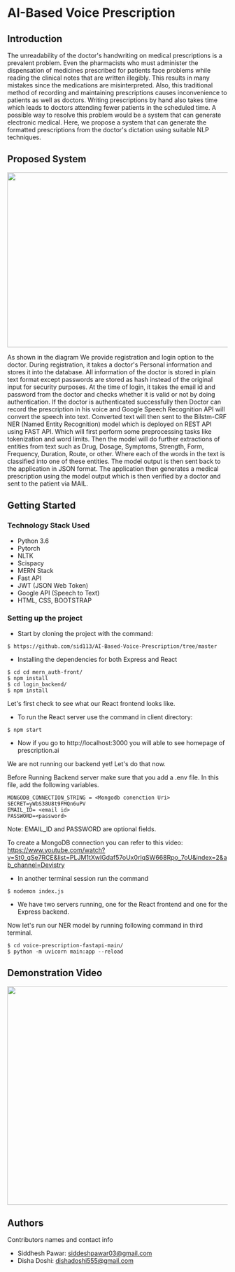 # AI-Based Voice Prescription 
## Introduction 
The unreadability of the doctor's handwriting on medical prescriptions is a prevalent problem. Even the pharmacists who must administer the dispensation of medicines prescribed for patients face problems while reading the clinical notes that are written illegibly. This results in many mistakes since the medications are misinterpreted. Also, this traditional method of recording and maintaining prescriptions causes inconvenience to patients as well as doctors. Writing prescriptions by hand also takes time which leads to doctors attending fewer patients in the scheduled time. A possible way to resolve this problem would be a system that can generate electronic medical.
Here, we propose a system that can generate the formatted prescriptions from the doctor's dictation using suitable NLP techniques.

## Proposed System 

<img src="https://github.com/disha2000/AI-Based-Voice-Prescription-/blob/master/assets/architecture.png" width="900" height="400" />

As shown in the diagram We provide registration and login option to the doctor. During registration, it takes a doctor's Personal information and stores it into the database. All information of the doctor is stored in plain text format except passwords are stored as hash instead of the original input for security purposes. At the time of login, it takes the email id and password from the doctor and checks whether it is valid or not by doing authentication.
If the doctor is authenticated successfully then Doctor can record the prescription in his voice and Google Speech Recognition API will convert the speech into text. Converted text will then sent to the Bilstm-CRF NER (Named Entity Recognition) model which is deployed on REST API using FAST API. Which will first perform some preprocessing tasks like tokenization and word limits. Then the model will do further extractions of entities from text such as  Drug, Dosage, Symptoms, Strength, Form, Frequency, Duration, Route, or other. Where each of the words in the text is classified into one of these entities. 
The model output is then sent back to the application in JSON format. The application then generates a medical prescription using the model output which is then verified by a doctor and sent to the patient via MAIL.



## Getting Started

### Technology Stack Used 

* Python 3.6
* Pytorch
* NLTK
* Scispacy
* MERN Stack 
* Fast API
* JWT (JSON Web Token)
* Google API (Speech to Text)
* HTML,&nbsp;CSS,&nbsp;BOOTSTRAP

### Setting up the project 
* Start by cloning the project with the command:
```
$ https://github.com/sid113/AI-Based-Voice-Prescription/tree/master
```

* Installing the dependencies for both Express and React 
```
$ cd cd mern_auth-front/
$ npm install
$ cd login_backend/
$ npm install

```
Let's first check to see what our React frontend looks like.



* To run the React server use the command in client directory:

```
$ npm start
```

* Now if you go to http://localhost:3000 you will able to see homepage of prescription.ai

We are not running our backend yet! Let's do that now.


Before Running Backend server make sure that you add a .env file. In this file, add the following variables.

```
MONGODB_CONNECTION_STRING = <Mongodb conenction Uri>
SECRET=yWbS38U8t9FMQn6uPV
EMAIL_ID= <email id>
PASSWORD=<password>
```

Note:
EMAIL_ID and PASSWORD are optional fields.

To create a MongoDB connection you can refer to this video: 
https://www.youtube.com/watch?v=St0_qSe7RCE&list=PLJM1tXwlGdaf57oUx0rIqSW668Rpo_7oU&index=2&ab_channel=Devistry

* In another terminal session run the command 
```
$ nodemon index.js 
```
* We have two servers running, one for the React frontend and one for the Express backend.

Now let's run our NER model by running following command in third terminal.
```
$ cd voice-prescription-fastapi-main/
$ python -m uvicorn main:app --reload
```

## Demonstration Video
<img src="https://github.com/disha2000/AI-Based-Voice-Prescription-/blob/master/assets/demo%20gif.gif" width="800" height="500" />



## Authors

Contributors names and contact info

* Siddhesh Pawar:&nbsp;siddeshpawar03@gmail.com <br>
* Disha Doshi:&nbsp;dishadoshi555@gmail.com



